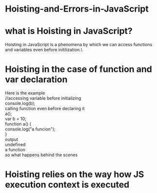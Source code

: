 # Hoisting-and-Errors-in-JavaScript
# what is Hoisting in JavaScript?
Hoisting in JavaScript is a phenomena by which we can access functions and variables even before initilization.\

# Hoisting in the case of function and var declaration
Here is the example\
//accessing variable before initializing\
console.log(b); \
calling function even  before declaring it\
a(); \
var b = 10; \
function a() { \
    console.log("a funcion");\
}
 \
 output\
 undefined\
 a function \
 so what happens behind the scenes
 # Hoisting relies on the way how JS execution context is executed
 
